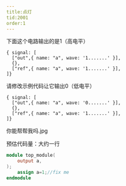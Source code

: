 ```yaml
---
title:点灯
tid:2001
order:1
---
```


下面这个电路输出的是1（高电平）
```wavedrom
{ signal: [
  ["out",{ name: "a", wave: '1.......' }],
  {},
  ["ref",{ name: "a", wave: '1.......' }],
]}
```

请修改示例代码让它输出0（低电平）

```wavedrom
{ signal: [
  ["out",{ name: "a", wave: '0.......' }],
  {},
  ["ref",{ name: "a", wave: '1.......' }],
]}
```

你能帮帮我吗.jpg

预估代码量：大约一行
```verilog
module top_module(
    output a,
);
    assign a=1;//fix me
endmodule
```
